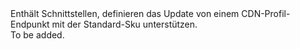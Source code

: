 <Namespace Name="Microsoft.Azure.Management.Cdn.Fluent.CdnEndpoint.UpdateDefinition.Blank.StandardEndpoint">
  <Docs>
    <summary>Enthält Schnittstellen, definieren das Update von einem CDN-Profil-Endpunkt mit der Standard-Sku unterstützen.</summary> 
    <remarks>To be added.</remarks>
  </Docs>
</Namespace>
